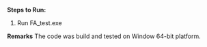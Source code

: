**Steps to Run:**
1) Run FA_test.exe

**Remarks**
The code was build and tested on Window 64-bit platform. 
